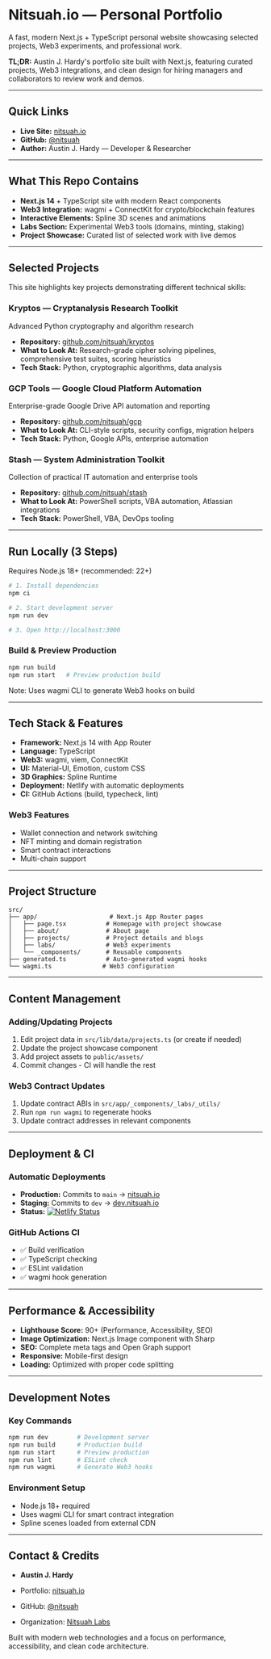 # Nitsuah.io — Personal Portfolio

A fast, modern Next.js + TypeScript personal website showcasing selected projects, Web3 experiments, and professional work.

**TL;DR:** Austin J. Hardy's portfolio site built with Next.js, featuring curated projects, Web3 integrations, and clean design for hiring managers and collaborators to review work and demos.

---

## Quick Links

- **Live Site:** [nitsuah.io](https://nitsuah.io)
- **GitHub:** [@nitsuah](https://github.com/nitsuah)
- **Author:** Austin J. Hardy — Developer & Researcher

---

## What This Repo Contains

- **Next.js 14** + TypeScript site with modern React components
- **Web3 Integration:** wagmi + ConnectKit for crypto/blockchain features
- **Interactive Elements:** Spline 3D scenes and animations
- **Labs Section:** Experimental Web3 tools (domains, minting, staking)
- **Project Showcase:** Curated list of selected work with live demos

---

## Selected Projects

This site highlights key projects demonstrating different technical skills:

### **Kryptos** — Cryptanalysis Research Toolkit

Advanced Python cryptography and algorithm research

- **Repository:** [github.com/nitsuah/kryptos](https://github.com/nitsuah/kryptos)
- **What to Look At:** Research-grade cipher solving pipelines, comprehensive test suites, scoring heuristics
- **Tech Stack:** Python, cryptographic algorithms, data analysis

### **GCP Tools** — Google Cloud Platform Automation

Enterprise-grade Google Drive API automation and reporting

- **Repository:** [github.com/nitsuah/gcp](https://github.com/nitsuah/gcp)
- **What to Look At:** CLI-style scripts, security configs, migration helpers
- **Tech Stack:** Python, Google APIs, enterprise automation

### **Stash** — System Administration Toolkit

Collection of practical IT automation and enterprise tools

- **Repository:** [github.com/nitsuah/stash](https://github.com/nitsuah/stash)
- **What to Look At:** PowerShell scripts, VBA automation, Atlassian integrations
- **Tech Stack:** PowerShell, VBA, DevOps tooling

---

## Run Locally (3 Steps)

Requires Node.js 18+ (recommended: 22+)

```bash
# 1. Install dependencies
npm ci

# 2. Start development server
npm run dev

# 3. Open http://localhost:3000
```

### Build & Preview Production

```bash
npm run build
npm run start   # Preview production build
```

Note: Uses wagmi CLI to generate Web3 hooks on build

---

## Tech Stack & Features

- **Framework:** Next.js 14 with App Router
- **Language:** TypeScript
- **Web3:** wagmi, viem, ConnectKit
- **UI:** Material-UI, Emotion, custom CSS
- **3D Graphics:** Spline Runtime
- **Deployment:** Netlify with automatic deployments
- **CI:** GitHub Actions (build, typecheck, lint)

### Web3 Features

- Wallet connection and network switching
- NFT minting and domain registration
- Smart contract interactions
- Multi-chain support

---

## Project Structure

```text
src/
├── app/                    # Next.js App Router pages
│   ├── page.tsx           # Homepage with project showcase
│   ├── about/             # About page
│   ├── projects/          # Project details and blogs
│   ├── labs/              # Web3 experiments
│   └── _components/       # Reusable components
├── generated.ts           # Auto-generated wagmi hooks
└── wagmi.ts              # Web3 configuration
```

---

## Content Management

### Adding/Updating Projects

1. Edit project data in `src/lib/data/projects.ts` (or create if needed)
2. Update the project showcase component
3. Add project assets to `public/assets/`
4. Commit changes - CI will handle the rest

### Web3 Contract Updates

1. Update contract ABIs in `src/app/_components/_labs/_utils/`
2. Run `npm run wagmi` to regenerate hooks
3. Update contract addresses in relevant components

---

## Deployment & CI

### Automatic Deployments

- **Production:** Commits to `main` → [nitsuah.io](https://nitsuah.io)
- **Staging:** Commits to `dev` → [dev.nitsuah.io](https://dev.nitsuah.io)
- **Status:** [![Netlify Status](https://api.netlify.com/api/v1/badges/82ca203b-6c2a-4b49-b60a-ab80cf2a6c5c/deploy-status?branch=main)](https://app.netlify.com/sites/nitsuah-io/deploys)

### GitHub Actions CI

- ✅ Build verification
- ✅ TypeScript checking
- ✅ ESLint validation
- ✅ wagmi hook generation

---

## Performance & Accessibility

- **Lighthouse Score:** 90+ (Performance, Accessibility, SEO)
- **Image Optimization:** Next.js Image component with Sharp
- **SEO:** Complete meta tags and Open Graph support
- **Responsive:** Mobile-first design
- **Loading:** Optimized with proper code splitting

---

## Development Notes

### Key Commands

```bash
npm run dev        # Development server
npm run build      # Production build
npm run start      # Preview production
npm run lint       # ESLint check
npm run wagmi      # Generate Web3 hooks
```

### Environment Setup

- Node.js 18+ required
- Uses wagmi CLI for smart contract integration
- Spline scenes loaded from external CDN

---

## Contact & Credits

- **Austin J. Hardy**

- Portfolio: [nitsuah.io](https://nitsuah.io)
- GitHub: [@nitsuah](https://github.com/nitsuah)
- Organization: [Nitsuah Labs](https://github.com/Nitsuah-Labs)

Built with modern web technologies and a focus on performance, accessibility, and clean code architecture.
